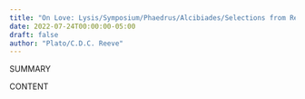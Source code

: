 ```yaml
---
title: "On Love: Lysis/Symposium/Phaedrus/Alcibiades/Selections from Republic & Laws"
date: 2022-07-24T00:00:00-05:00
draft: false
author: "Plato/C.D.C. Reeve"
---
```


SUMMARY

<!--more-->

CONTENT